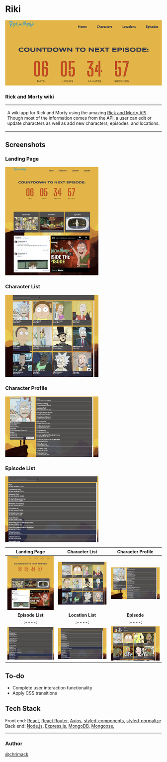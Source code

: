 # Riki
![Riki](https://github.com/chrimack/RickAndMorty/blob/media/pics/screenshots/countdown.png?raw=true)
### Rick and Morty wiki
<table>
<tr>
<td>

  A wiki app for Rick and Morty using the amazing [Rick and Morty API](https://rickandmortyapi.com/). Though most of the information comes from the API, a user can edit or update characters as well as add new characters, episodes, and locations.
</td>
</tr>
</table>


## Screenshots
### Landing Page
<img src="https://raw.githubusercontent.com/chrimack/RickAndMorty/media/pics/screenshots/home.png" width="300px" />

### Character List
<img src="https://raw.githubusercontent.com/chrimack/RickAndMorty/media/pics/screenshots/characters.png" width="300px" />

### Character Profile
<img src="https://raw.githubusercontent.com/chrimack/RickAndMorty/media/pics/screenshots/profile.png" width="300px" />

### Episode List
<img src="https://raw.githubusercontent.com/chrimack/RickAndMorty/media/pics/screenshots/episodes.png" width="300px" />

| **Landing Page** | **Character List** | **Character Profile** |
:----: | :----: | :----:
<img src="https://raw.githubusercontent.com/chrimack/RickAndMorty/media/pics/screenshots/home.png" width="300px" /> | <img src="https://raw.githubusercontent.com/chrimack/RickAndMorty/media/pics/screenshots/characters.png" width="300px" /> | <img src="https://raw.githubusercontent.com/chrimack/RickAndMorty/media/pics/screenshots/profile.png" width="300px" />
| **Episode List** | **Location List** | **Episode** |
:----: | :----: | :----:
<img src="https://raw.githubusercontent.com/chrimack/RickAndMorty/media/pics/screenshots/episodes.png" width="300px" /> | <img src="https://raw.githubusercontent.com/chrimack/RickAndMorty/media/pics/screenshots/locations.png" width="300px" /> | <img src="https://raw.githubusercontent.com/chrimack/RickAndMorty/media/pics/screenshots/episode.png" width="300px" />

## To-do
- Complete user interaction functionality
- Apply CSS transitions

## Tech Stack

Front end: [React](https://reactjs.org/), [React Router](https://reactrouter.com/), [Axios](https://axios-http.com/), [styled-components](https://styled-components.com/), [styled-normalize](https://www.npmjs.com/package/styled-normalize)
<br>
Back end: [Node,js](https://nodejs.org/en/), [Express.js](https://expressjs.com/), [MongoDB](https://www.mongodb.com/), [Mongoose](https://mongoosejs.com/),

<hr>

### Author
[@chrimack](github.com/chrimack)

